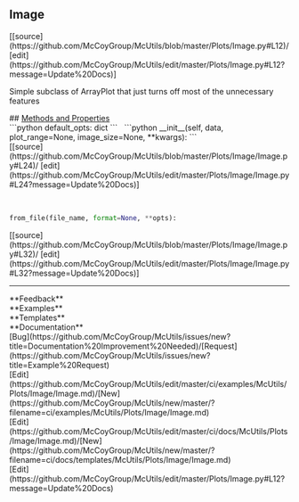 ## <a id="McUtils.Plots.Image.Image">Image</a> 

<div class="docs-source-link" markdown="1">
[[source](https://github.com/McCoyGroup/McUtils/blob/master/Plots/Image.py#L12)/
[edit](https://github.com/McCoyGroup/McUtils/edit/master/Plots/Image.py#L12?message=Update%20Docs)]
</div>

Simple subclass of ArrayPlot that just turns off most of the unnecessary features







<div class="collapsible-section">
 <div class="collapsible-section collapsible-section-header" markdown="1">
## <a class="collapse-link" data-toggle="collapse" href="#methods" markdown="1"> Methods and Properties</a> <a class="float-right" data-toggle="collapse" href="#methods"><i class="fa fa-chevron-down"></i></a>
 </div>
 <div class="collapsible-section collapsible-section-body collapse show" id="methods" markdown="1">
 ```python
default_opts: dict
```
<a id="McUtils.Plots.Image.Image.__init__" class="docs-object-method">&nbsp;</a> 
```python
__init__(self, data, plot_range=None, image_size=None, **kwargs): 
```
<div class="docs-source-link" markdown="1">
[[source](https://github.com/McCoyGroup/McUtils/blob/master/Plots/Image/Image.py#L24)/
[edit](https://github.com/McCoyGroup/McUtils/edit/master/Plots/Image/Image.py#L24?message=Update%20Docs)]
</div>


<a id="McUtils.Plots.Image.Image.from_file" class="docs-object-method">&nbsp;</a> 
```python
from_file(file_name, format=None, **opts): 
```
<div class="docs-source-link" markdown="1">
[[source](https://github.com/McCoyGroup/McUtils/blob/master/Plots/Image/Image.py#L32)/
[edit](https://github.com/McCoyGroup/McUtils/edit/master/Plots/Image/Image.py#L32?message=Update%20Docs)]
</div>
 </div>
</div>












---


<div markdown="1" class="text-secondary">
<div class="container">
  <div class="row">
   <div class="col" markdown="1">
**Feedback**   
</div>
   <div class="col" markdown="1">
**Examples**   
</div>
   <div class="col" markdown="1">
**Templates**   
</div>
   <div class="col" markdown="1">
**Documentation**   
</div>
   <div class="col" markdown="1">
   
</div>
   <div class="col" markdown="1">
   
</div>
   <div class="col" markdown="1">
   
</div>
</div>
  <div class="row">
   <div class="col" markdown="1">
[Bug](https://github.com/McCoyGroup/McUtils/issues/new?title=Documentation%20Improvement%20Needed)/[Request](https://github.com/McCoyGroup/McUtils/issues/new?title=Example%20Request)   
</div>
   <div class="col" markdown="1">
[Edit](https://github.com/McCoyGroup/McUtils/edit/master/ci/examples/McUtils/Plots/Image/Image.md)/[New](https://github.com/McCoyGroup/McUtils/new/master/?filename=ci/examples/McUtils/Plots/Image/Image.md)   
</div>
   <div class="col" markdown="1">
[Edit](https://github.com/McCoyGroup/McUtils/edit/master/ci/docs/McUtils/Plots/Image/Image.md)/[New](https://github.com/McCoyGroup/McUtils/new/master/?filename=ci/docs/templates/McUtils/Plots/Image/Image.md)   
</div>
   <div class="col" markdown="1">
[Edit](https://github.com/McCoyGroup/McUtils/edit/master/Plots/Image.py#L12?message=Update%20Docs)   
</div>
   <div class="col" markdown="1">
   
</div>
   <div class="col" markdown="1">
   
</div>
   <div class="col" markdown="1">
   
</div>
</div>
</div>
</div>